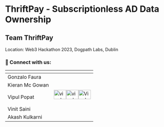 # ThriftPay - Subscriptionless AD Data Ownership

## Team ThriftPay
Location: Web3 Hackathon 2023, Dogpath Labs, Dublin

### 🤝 Connect with us:

| <!-- -->    | <!-- -->    |
|-------------|-------------|
| Gonzalo Faura |  |
| Kieran Mc Gowan |  |
| Vipul Popat      | <a href="https://twitter.com/vipulpopat" target="blank"><img align="center" src="https://raw.githubusercontent.com/rahuldkjain/github-profile-readme-generator/master/src/images/icons/Social/twitter.svg" alt="vipulpopat" height="30" width="40" /></a><a href="https://linkedin.com/in/vipulpopat" target="blank"><img align="center" src="https://raw.githubusercontent.com/rahuldkjain/github-profile-readme-generator/master/src/images/icons/Social/linked-in-alt.svg" alt="vipulpopat" height="30" width="40" /></a><a href="https://discord.gg/Vipul P#7641" target="blank"><img align="center" src="https://raw.githubusercontent.com/rahuldkjain/github-profile-readme-generator/master/src/images/icons/Social/discord.svg" alt="Vipul P#7641" height="30" width="40" /></a></p> |
| Vinit Saini | |
| Akash Kulkarni | |




